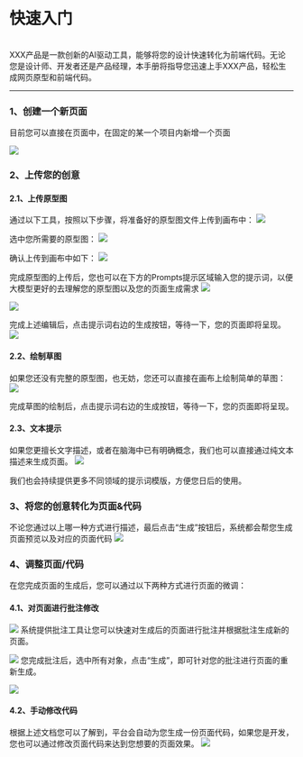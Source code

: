 # 快速入门

<br>XXX产品是一款创新的AI驱动工具，能够将您的设计快速转化为前端代码。无论您是设计师、开发者还是产品经理，本手册将指导您迅速上手XXX产品，轻松生成网页原型和前端代码。<br>

---
### 1、创建一个新页面
目前您可以直接在页面中，在固定的某一个项目内新增一个页面
<br>

![](./assets/examples/Web/newpage.gif)
### 2、上传您的创意
#### 2.1、上传原型图
通过以下工具，按照以下步骤，将准备好的原型图文件上传到画布中：
![](./assets/examples/Web/uploadprotophoto.png)

选中您所需要的原型图：
![](./assets/examples/Web/upload-1.png)

确认上传到画布中如下：
![](./assets/examples/Web/upload-2.png)

完成原型图的上传后，您也可以在下方的Prompts提示区域输入您的提示词，以便大模型更好的去理解您的原型图以及您的页面生成需求
![](./assets/examples/Web/upload-3.png)

![](./assets/examples/Web/upload-4.png)

完成上述编辑后，点击提示词右边的生成按钮，等待一下，您的页面即将呈现。
![](./assets/examples/Web/upload-5.png)
#### 2.2、绘制草图
如果您还没有完整的原型图，也无妨，您还可以直接在画布上绘制简单的草图：
![](./assets/examples/Web/sketchproto-1.gif)

完成草图的绘制后，点击提示词右边的生成按钮，等待一下，您的页面即将呈现。

#### 2.3、文本提示
如果您更擅长文字描述，或者在脑海中已有明确概念，我们也可以直接通过纯文本描述来生成页面。
![](./assets/examples/Web/upload-4.png)

我们也会持续提供更多不同领域的提示词模版，方便您日后的使用。
### 3、将您的创意转化为页面&代码
不论您通过以上哪一种方式进行描述，最后点击“生成”按钮后，系统都会帮您生成页面预览以及对应的页面代码
![](./assets/examples/Web/generate-1.gif)
### 4、调整页面/代码
在您完成页面的生成后，您可以通过以下两种方式进行页面的微调：
#### 4.1、对页面进行批注修改
![](./assets/examples/Web/annotation-1.png)
系统提供批注工具让您可以快速对生成后的页面进行批注并根据批注生成新的页面。

![](./assets/examples/Web/annotation-2.png)
您完成批注后，选中所有对象，点击“生成”，即可针对您的批注进行页面的重新生成。

![](./assets/examples/Web/generaate-2.gif)
#### 4.2、手动修改代码
根据上述文档您可以了解到，平台会自动为您生成一份页面代码，如果您是开发，您也可以通过修改页面代码来达到您想要的页面效果。
![](./assets/examples/Web/code.png)